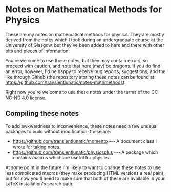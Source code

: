 # Notes on Mathematical Methods for Physics

These are my notes on mathematical methods for physics. They are
mostly derived from the notes which I took during an undergraduate
course at the University of Glasgow, but they've been added to here
and there with other bits and pieces of information.

You're welcome to use these notes, but they may contain errors, so
proceed with caution, and note that here (may) be dragons. If you do
find an error, however, I'd be happy to receive bug reports,
suggestions, and the like through Github (the repository storing these
notes can be found at
https://github.com/transientlunatic/notes-mathmethods). 

Right now you're welcome to use these notes under the terms of the
CC-NC-ND 4.0 license.

## Compiling these notes

To add awkwardness to inconvenience, these notes need a few unusual
packages to build without modification; these are:

* https://github.com/transientlunatic/momento ---  A document class I wrote for taking notes.
* https://github.com/transientlunatic/physicsplus --- A package which contains macros which are useful for physics.

At some point in the future I'm likely to want to change these notes
to use less complicated macros (they make producing HTML versions a
real pain), but for now you'll need to make sure that both of these
are available in your LaTeX installation's search path.
